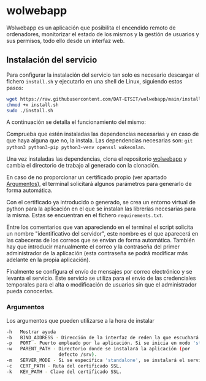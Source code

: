 # wolwebapp

Wolwebapp es un aplicación que posibilita el encendido remoto de ordenadores, monitorizar el estado de los mismos y la gestión de usuarios y sus permisos, todo ello desde un interfaz web. 
<!-- El objetivo es desplegar el servicio en un equipo de bajo consumo que estará conectado para así reducir las horas que están los ordenadores encendidos. -->

## Instalación del servicio

Para configurar la instalación del servicio tan solo es necesario descargar el fichero `install.sh` y ejecutarlo en una shell de Linux, siguiendo estos pasos:

```bash
wget https://raw.githubusercontent.com/DAT-ETSIT/wolwebapp/main/install.sh
chmod +x install.sh
sudo ./install.sh
```

A continuación se detalla el funcionamiento del mismo:

Comprueba que estén instaladas las dependencias necesarias y en caso de que haya alguna que no, la instala. Las dependencias necesarias son: `git python3 python3-pip python3-venv openssl wakeonlan`.

Una vez instaladas las dependencias, clona el repositorio [wolwebapp](https://github.com/DAT-ETSIT/wolwebapp) y cambia el directorio de trabajo al generado con la clonación.

En caso de no proporcionar un certificado propio (ver apartado [Argumentos](#argumentos)), el terminal solicitará algunos parámetros para generarlo de forma automática.

Con el certificado ya introducido o generado, se crea un entorno virtual de python para la aplicación en el que se instalan las librerías necesarias para la misma. Estas se encuentran en el fichero `requirements.txt`.

Entre los comentarios que van apareciendo en el terminal el script solicita un nombre "identificativo del servidor", este nombre es el que aparecerá en las cabeceras de los correos que se envían de forma automática. También hay que introducir manualmente el correo y la contraseña del primer administrador de la aplicación (esta contraseña se podrá modificar más adelante en la propia aplicación).

Finalmente se configura el envío de mensajes por correo electrónico y se levanta el servicio. Este servicio se utiliza para el envío de las credenciales temporales para el alta o modificación de usuarios sin que el administrador pueda conocerlas.

### Argumentos 

Los argumentos que pueden utilizarse a la hora de instalar 

```bash
-h   Mostrar ayuda
-b   BIND_ADDRESS - Dirección de la interfaz de reden la que escuchará el servidor (por defecto 0.0.0.0).
-p   PORT - Puerto empleado por la aplicación. Si se inicia en modo 'standalone' se emplean 80 y 443 por defecto, si se configura para emplear junto con un proxy inverso, se emplea el 3000.
-w   PARENT_PATH - Directorio donde se instalará la aplicación (por     
                   defecto /srv).
-m   SERVER_MODE - Si se especifica 'standalone', se instalará el servicio en los puertos 80 y 443 y se empleará el certificado SSL indicado. Si no es especifica o el valor es distinto, el servidor tan solo estará disponble en el puerto especificado y solo en modo http.
-c   CERT_PATH - Ruta del certificado SSL.
-k   KEY_PATH - Clave del certificado SSL.
```
